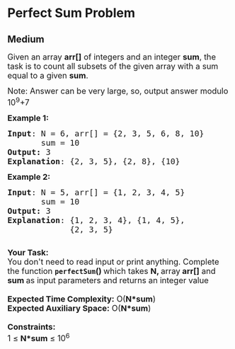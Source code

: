 # Perfect Sum Problem
## Medium 
<div class="problem-statement">
                <p></p><p><span style="font-size:18px">Given an array <strong>arr[]</strong> of integers and an integer <strong>sum</strong>, the task is to count&nbsp;all subsets of the given array with a sum equal to a given <strong>sum</strong>.</span></p>

<p><span style="font-size:18px">Note: Answer can be very large, so, output answer modulo 10<sup>9</sup>+7</span></p>

<p><span style="font-size:18px"><strong>Example 1:</strong></span></p>

<pre style="position: relative;"><span style="font-size:18px"><strong>Input</strong>: N = 6, arr[] = {2, 3, 5, 6, 8, 10}
       sum = 10
<strong>Output:</strong> 3</span>
<span style="font-size:18px"><strong>Explanation</strong>: {2, 3, 5}, {2, 8}, {10}</span><div class="open_grepper_editor" title="Edit &amp; Save To Grepper"></div></pre>

<div><span style="font-size:18px"><strong>Example 2:</strong></span></div>

<pre style="position: relative;"><span style="font-size:18px"><strong>Input</strong>: N = 5, arr[] = {1, 2, 3, 4, 5}
       sum = 10
<strong>Output:</strong> 3</span>
<span style="font-size:18px"><strong>Explanation</strong>: {1, 2, 3, 4}, {1, 4, 5}, 
             {2, 3, 5}</span><div class="open_grepper_editor" title="Edit &amp; Save To Grepper"></div></pre>

<div><br>
<span style="font-size:18px"><strong>Your Task:&nbsp;&nbsp;</strong><br>
You don't need to read input or print anything. Complete the function <strong><code>perfectSum</code>()&nbsp;</strong>which takes <strong>N, </strong>array<strong> arr[]</strong> and <strong>sum </strong>as input parameters and returns an integer value<br>
<br>
<strong>Expected Time Complexity:</strong> O(<strong>N*sum</strong>)<br>
<strong>Expected Auxiliary Space:</strong> O(<strong>N*sum</strong>)<br>
<br>
<strong>Constraints:</strong><br>
1 ≤ <strong>N*sum</strong> ≤ 10<sup>6</sup></span></div>
 <p></p>
            </div>